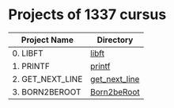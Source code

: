 # Projects of 1337 cursus


| Project Name           | Directory                            |
| ---------------------- | ------------------------------------ |
| 0. LIBFT               | [libft](./libft)                     |
| 1. PRINTF              | [printf](./printf)                   |
| 2. GET_NEXT_LINE       | [get_next_line](./get_next_line)     |
| 3. BORN2BEROOT         | [Born2beRoot](./Born2beRoot)         |
